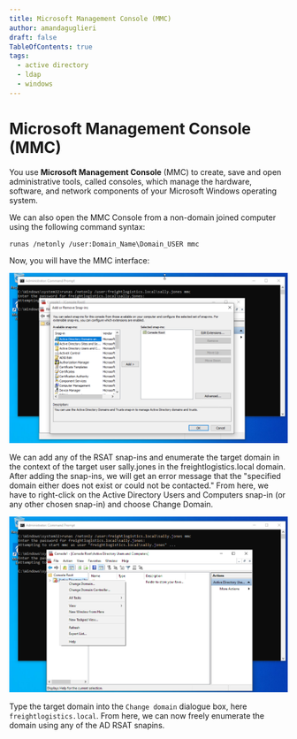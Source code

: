```yaml
---
title: Microsoft Management Console (MMC)
author: amandaguglieri
draft: false
TableOfContents: true
tags:
  - active directory
  - ldap
  - windows
---
```


#  Microsoft Management Console (MMC)

You use **Microsoft Management Console** (MMC) to create, save and open administrative tools, called consoles, which manage the hardware, software, and network components of your Microsoft Windows operating system.

We can also open the MMC Console from a non-domain joined computer using the following command syntax:

```cmd-session
runas /netonly /user:Domain_Name\Domain_USER mmc
```

Now, you will have the MMC interface:

![mmc](img/mmc_non_ad.png)

We can add any of the RSAT snap-ins and enumerate the target domain in the context of the target user sally.jones in the freightlogistics.local domain. After adding the snap-ins, we will get an error message that the "specified domain either does not exist or could not be contacted." From here, we have to right-click on the Active Directory Users and Computers snap-in (or any other chosen snap-in) and choose Change Domain.

![mmc](img/mmc_change_domain.png)

Type the target domain into the `Change domain` dialogue box, here `freightlogistics.local`. From here, we can now freely enumerate the domain using any of the AD RSAT snapins.